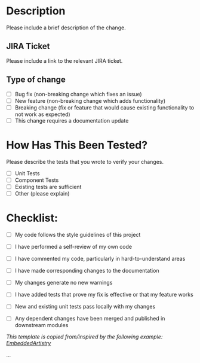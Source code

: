 # Description

Please include a brief description of the change.

## JIRA Ticket

Please include a link to the relevant JIRA ticket.

## Type of change

- [ ] Bug fix (non-breaking change which fixes an issue)
- [ ] New feature (non-breaking change which adds functionality)
- [ ] Breaking change (fix or feature that would cause existing functionality to not work as expected)
- [ ] This change requires a documentation update

# How Has This Been Tested?

Please describe the tests that you wrote to verify your changes.

- [ ] Unit Tests
- [ ] Component Tests
- [ ] Existing tests are sufficient
- [ ] Other (please explain)

# Checklist:

- [ ] My code follows the style guidelines of this project
- [ ] I have performed a self-review of my own code
- [ ] I have commented my code, particularly in hard-to-understand areas
- [ ] I have made corresponding changes to the documentation
- [ ] My changes generate no new warnings
- [ ] I have added tests that prove my fix is effective or that my feature works
- [ ] New and existing unit tests pass locally with my changes
- [ ] Any dependent changes have been merged and published in downstream modules



_This template is copied from/inspired by the following example: [EmbeddedArtistry](https://embeddedartistry.com/blog/2017/08/04/a-github-pull-request-template-for-your-projects/)_


...